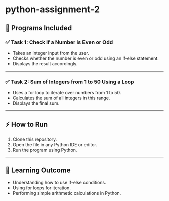# python-assignment-2

## 📌 Programs Included

### ✅ Task 1: Check if a Number is Even or Odd
- Takes an integer input from the user.  
- Checks whether the number is even or odd using an if-else statement.  
- Displays the result accordingly.  

---

### ✅ Task 2: Sum of Integers from 1 to 50 Using a Loop
- Uses a for loop to iterate over numbers from 1 to 50.  
- Calculates the sum of all integers in this range.  
- Displays the final sum.  

---

## ⚡ How to Run
1. Clone this repository.  
2. Open the file in any Python IDE or editor.  
3. Run the program using Python.  

---

## 🎯 Learning Outcome
- Understanding how to use if-else conditions.  
- Using for loops for iteration.  
- Performing simple arithmetic calculations in Python.  
